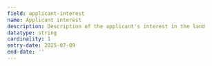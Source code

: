 ```yaml
---
field: applicant-interest
name: Applicant interest
description: Description of the applicant's interest in the land
datatype: string
cardinality: 1
entry-date: 2025-07-09
end-date: ''
---
```

